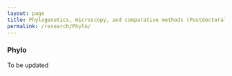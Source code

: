 ```yaml
---
layout: page
title: Phylogenetics, microscopy, and comparative methods (Postdoctoral work)
permalink: /research/Phylo/
---
```


### Phylo

To be updated
